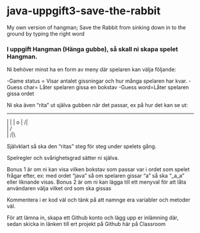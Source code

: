 # java-uppgift3-save-the-rabbit
My own version of hangman; Save the Rabbit from sinking down in to the ground by typing the right word


### I uppgift Hangman (Hänga gubbe), så skall ni skapa spelet Hangman.
Ni behöver minst ha en form av meny där spelaren kan välja följande:

-Game status = Visar antalet gissningar och hur många spelaren har kvar.
-Guess char= Låter spelaren gissa en bokstav
-Guess word=Låter spelaren gissa ordet

Ni ska även “rita” ut själva gubben när det passar, ex på hur det kan se ut:

____
| |
| o
| /|\
| /\
|
/|\

Självklart så ska den “ritas” steg för steg under spelets gång.

Spelregler och svårighetsgrad sätter ni själva.

Bonus 1 är om ni kan visa vilken bokstav som passar var i ordet som spelet frågar efter, ex: med ordet “java” så om spelaren gissar “a” så ska “_a_a” eller liknande visas.
Bonus 2 är om ni kan lägga till ett menyval för att låta användaren välja vilket ord som ska gissas

Kommentera i er kod väl och tänk på att namnge era variabler och metoder väl.

För att lämna in, skapa ett Github konto och lägg upp er inlämning där, sedan skicka in länken till ert projekt på Github här på Classroom
